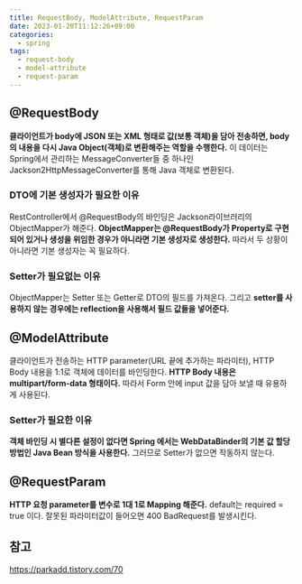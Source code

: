 ```yaml
---
title: RequestBody, ModelAttribute, RequestParam
date: 2023-01-20T11:12:26+09:00
categories:
  - spring
tags: 
  - request-body
  - model-attribute
  - request-param
---
```


## @RequestBody
**클라이언트가 body에 JSON 또는 XML 형태로 값(보통 객체)을 담아 전송하면, body의 내용을 다시 Java Object(객체)로 변환해주는 역할을 수행한다.** 이 데이터는 Spring에서 관리하는 MessageConverter들 중 하나인 Jackson2HttpMessageConverter를 통해 Java 객체로 변환된다.

### DTO에 기본 생성자가 필요한 이유
 RestController에서 @RequestBody의 바인딩은 Jackson라이브러리의 ObjectMapper가 해준다. **ObjectMapper는 @RequestBody가 Property로 구현되어 있거나 생성을 위임한 경우가 아니라면 기본 생성자로 생성한다.** 따라서 두 상황이 아니라면 기본 생성자는 꼭 필요하다.

### Setter가 필요없는 이유
ObjectMapper는 Setter 또는 Getter로 DTO의 필드를 가져온다. 그리고 **setter를 사용하지 않는 경우에는 reflection을 사용해서 필드 값들을 넣어준다.**

## @ModelAttribute
클라이언트가 전송하는 HTTP parameter(URL 끝에 추가하는 파라미터), HTTP Body 내용을 1:1로 객체에 데이터를 바인딩한다. **HTTP Body 내용은 multipart/form-data 형태이다.** 따라서 Form 안에 input 값을 담아 보낼 때 유용하게 사용된다. 

### Setter가 필요한 이유
**객체 바인딩 시 별다른 설정이 없다면 Spring 에서는 WebDataBinder의 기본 값 할당 방법인 Java Bean 방식을 사용한다.** 그러므로 Setter가 없으면 작동하지 않는다.

## @RequestParam
**HTTP 요청 parameter를 변수로 1대 1로 Mapping 해준다.** default는 required = true 이다. 잘못된 파라미터값이 들어오면 400 BadRequest를 발생시킨다.

## 참고
https://parkadd.tistory.com/70
